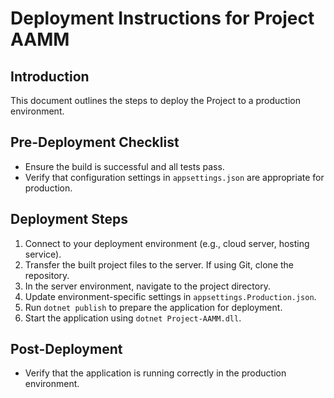 # Deployment Instructions for Project AAMM

## Introduction
This document outlines the steps to deploy the  Project  to a production environment.

## Pre-Deployment Checklist
- Ensure the build is successful and all tests pass.
- Verify that configuration settings in `appsettings.json` are appropriate for production.

## Deployment Steps
1. Connect to your deployment environment (e.g., cloud server, hosting service).
2. Transfer the built project files to the server. If using Git, clone the repository.
3. In the server environment, navigate to the project directory.
4. Update environment-specific settings in `appsettings.Production.json`.
5. Run `dotnet publish` to prepare the application for deployment.
6. Start the application using `dotnet Project-AAMM.dll`.

## Post-Deployment
- Verify that the application is running correctly in the production environment.


